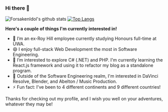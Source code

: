 ### Hi there 👋

<!--
**ForsakenIdol/ForsakenIdol** is a ✨ _special_ ✨ repository because its `README.md` (this file) appears on your GitHub profile.

Here are some ideas to get you started:

- 🔭 I’m currently working on ...
- 🌱 I’m currently learning ...
- 👯 I’m looking to collaborate on ...
- 🤔 I’m looking for help with ...
- 💬 Ask me about ...
- 📫 How to reach me: ...
- 😄 Pronouns: ...
- ⚡ Fun fact: ...
-->

![ForsakenIdol's github stats](https://github-readme-stats.vercel.app/api?username=ForsakenIdol&show_icons=true&theme=tokyonight)
[![Top Langs](https://github-readme-stats.vercel.app/api/top-langs/?username=ForsakenIdol&layout=compact)](https://github.com/anuraghazra/github-readme-stats)

**Here's a couple of things I'm currently interested in!**

- 🌱 I’m an ex-Roy Hill employee currently studying Honours full-time at UWA.
- 😄 I enjoy full-stack Web Development the most in Software Engineering.
- 🤔 I’m interested to explore C# (.NET) and PHP. I'm currently learning the React.js framework and using it to refactor my blog as a standalone program.
- 🔭 Outside of the Software Engineering realm, I'm interested in DaVinci Resolve, Blender, and Abelton / Music Production.
- ⚡ Fun fact: I've been to 4 different continents and 9 different countries!

Thanks for checking out my profile, and I wish you well on your adventures, whatever they may be!
